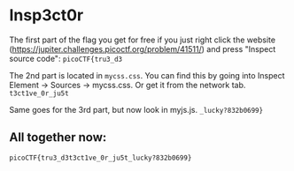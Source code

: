 # Insp3ct0r

The first part of the flag you get for free if you just right click the website (https://jupiter.challenges.picoctf.org/problem/41511/) and press "Inspect source code":
`picoCTF{tru3_d3`

The 2nd part is located in `mycss.css`. You can find this by going into Inspect Element -> Sources -> mycss.css.
Or get it from the network tab.
`t3ct1ve_0r_ju5t`

Same goes for the 3rd part, but now look in myjs.js.
`_lucky?832b0699}`

## All together now:
`picoCTF{tru3_d3t3ct1ve_0r_ju5t_lucky?832b0699}`
